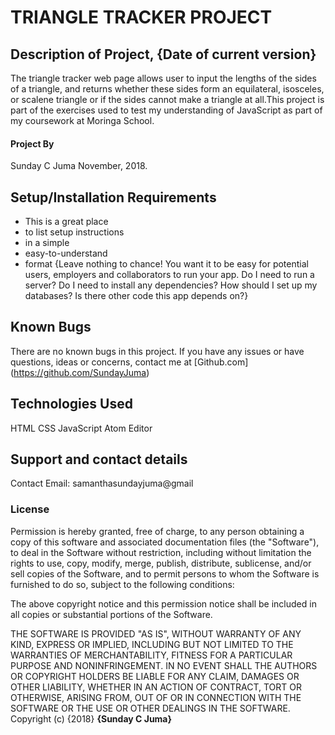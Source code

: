 # TRIANGLE TRACKER PROJECT
## Description of Project, {Date of current version}
The triangle tracker web page allows user to input the lengths of the sides of a triangle, and returns whether these sides form an equilateral, isosceles, or scalene triangle or if the sides cannot make a triangle at all.This project is part of the exercises used to test my understanding of JavaScript as part of my coursework at Moringa School.
#### Project By
Sunday C Juma
November, 2018.

## Setup/Installation Requirements
* This is a great place
* to list setup instructions
* in a simple
* easy-to-understand
* format
{Leave nothing to chance! You want it to be easy for potential users, employers and collaborators to run your app. Do I need to run a server? Do I need to install any dependencies? How should I set up my databases? Is there other code this app depends on?}
## Known Bugs
There are no known bugs in this project. If you have any issues or have questions, ideas or concerns, contact me at [Github.com] (https://github.com/SundayJuma)
## Technologies Used
HTML
CSS
JavaScript
Atom Editor
## Support and contact details
Contact Email: samanthasundayjuma@gmail
### License
Permission is hereby granted, free of charge, to any person obtaining a copy
of this software and associated documentation files (the "Software"), to deal
in the Software without restriction, including without limitation the rights
to use, copy, modify, merge, publish, distribute, sublicense, and/or sell
copies of the Software, and to permit persons to whom the Software is
furnished to do so, subject to the following conditions:

The above copyright notice and this permission notice shall be included in all
copies or substantial portions of the Software.

THE SOFTWARE IS PROVIDED "AS IS", WITHOUT WARRANTY OF ANY KIND, EXPRESS OR
IMPLIED, INCLUDING BUT NOT LIMITED TO THE WARRANTIES OF MERCHANTABILITY,
FITNESS FOR A PARTICULAR PURPOSE AND NONINFRINGEMENT. IN NO EVENT SHALL THE
AUTHORS OR COPYRIGHT HOLDERS BE LIABLE FOR ANY CLAIM, DAMAGES OR OTHER
LIABILITY, WHETHER IN AN ACTION OF CONTRACT, TORT OR OTHERWISE, ARISING FROM,
OUT OF OR IN CONNECTION WITH THE SOFTWARE OR THE USE OR OTHER DEALINGS IN THE
SOFTWARE.
Copyright (c) {2018} **{Sunday C Juma}**
